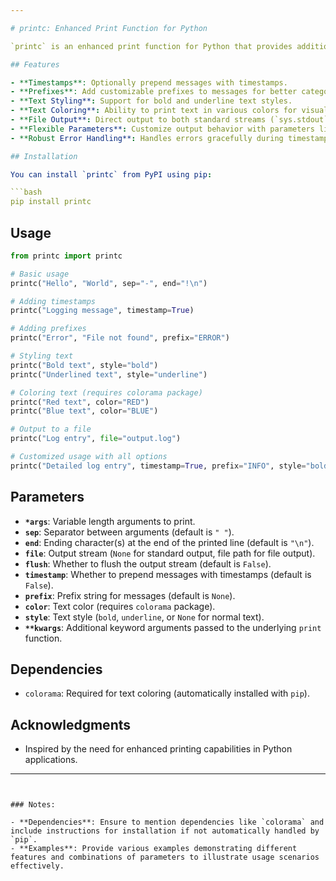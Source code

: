 ```yaml
---

# printc: Enhanced Print Function for Python

`printc` is an enhanced print function for Python that provides additional features such as timestamping, text styling, colored output, and improved error handling, offering more flexibility and customization options compared to the standard `print` function.

## Features

- **Timestamps**: Optionally prepend messages with timestamps.
- **Prefixes**: Add customizable prefixes to messages for better categorization.
- **Text Styling**: Support for bold and underline text styles.
- **Text Coloring**: Ability to print text in various colors for visual differentiation.
- **File Output**: Direct output to both standard streams (`sys.stdout`, `sys.stderr`) and files for logging purposes.
- **Flexible Parameters**: Customize output behavior with parameters like `sep`, `end`, `flush`, etc.
- **Robust Error Handling**: Handles errors gracefully during timestamp formatting, file operations, and general printing.

## Installation

You can install `printc` from PyPI using pip:

```bash
pip install printc
```

## Usage

```python
from printc import printc

# Basic usage
printc("Hello", "World", sep="-", end="!\n")

# Adding timestamps
printc("Logging message", timestamp=True)

# Adding prefixes
printc("Error", "File not found", prefix="ERROR")

# Styling text
printc("Bold text", style="bold")
printc("Underlined text", style="underline")

# Coloring text (requires colorama package)
printc("Red text", color="RED")
printc("Blue text", color="BLUE")

# Output to a file
printc("Log entry", file="output.log")

# Customized usage with all options
printc("Detailed log entry", timestamp=True, prefix="INFO", style="bold", color="GREEN", file="output.log", flush=True)
```

## Parameters

- **`*args`**: Variable length arguments to print.
- **`sep`**: Separator between arguments (default is `" "`).
- **`end`**: Ending character(s) at the end of the printed line (default is `"\n"`).
- **`file`**: Output stream (`None` for standard output, file path for file output).
- **`flush`**: Whether to flush the output stream (default is `False`).
- **`timestamp`**: Whether to prepend messages with timestamps (default is `False`).
- **`prefix`**: Prefix string for messages (default is `None`).
- **`color`**: Text color (requires `colorama` package).
- **`style`**: Text style (`bold`, `underline`, or `None` for normal text).
- **`**kwargs`**: Additional keyword arguments passed to the underlying `print` function.

## Dependencies

- `colorama`: Required for text coloring (automatically installed with `pip`).

## Acknowledgments

- Inspired by the need for enhanced printing capabilities in Python applications.

---
```


### Notes:

- **Dependencies**: Ensure to mention dependencies like `colorama` and include instructions for installation if not automatically handled by `pip`.
- **Examples**: Provide various examples demonstrating different features and combinations of parameters to illustrate usage scenarios effectively.
